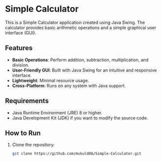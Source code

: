 # Simple Calculator

This is a Simple Calculator application created using Java Swing. The calculator provides basic arithmetic operations and a simple graphical user interface (GUI).

## Features

- **Basic Operations**: Perform addition, subtraction, multiplication, and division.
- **User-Friendly GUI**: Built with Java Swing for an intuitive and responsive interface.
- **Lightweight**: Minimal resource usage.
- **Cross-Platform**: Runs on any system with Java support.

## Requirements

- Java Runtime Environment (JRE) 8 or higher.
- Java Development Kit (JDK) if you want to modify the source code.

## How to Run

1. Clone the repository:
   ```bash
   git clone https://github.com/mukuld86/Simple-Calculator.git
